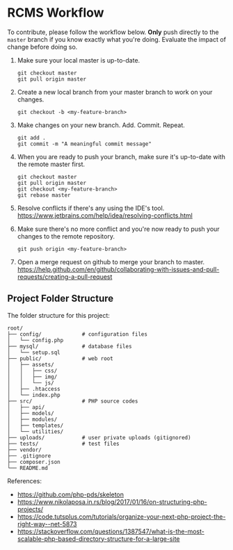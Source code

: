 # RCMS Workflow
To contribute, please follow the workflow below. **Only** push directly to the `master` branch if you know exactly what you're doing. Evaluate the impact of change before doing so. 

1. Make sure your local master is up-to-date.

    ```
    git checkout master
    git pull origin master
    ```
2. Create a new local branch from your master branch to work on your changes.
    ```
    git checkout -b <my-feature-branch>
    ```
3. Make changes on your new branch. Add. Commit. Repeat.
    ```
    git add .
    git commit -m "A meaningful commit message"
    ```
4. When you are ready to push your branch, make sure it's up-to-date with the remote master first.
    ```
    git checkout master
    git pull origin master
    git checkout <my-feature-branch>
    git rebase master
    ```
5. Resolve conflicts if there's any using the IDE's tool.
    https://www.jetbrains.com/help/idea/resolving-conflicts.html

6. Make sure there's no more conflict and you're now ready to push your changes to the remote repository.
    ```
    git push origin <my-feature-branch>
    ```
7. Open a merge request on github to merge your branch to master.
    https://help.github.com/en/github/collaborating-with-issues-and-pull-requests/creating-a-pull-request

## Project Folder Structure
The folder structure for this project:

```
root/
├── config/             # configuration files
│   └── config.php
├── mysql/              # database files
│   └── setup.sql
├── public/             # web root
│   ├── assets/
│   │   ├── css/
│   │   ├── img/
│   │   └── js/
│   ├── .htaccess
│   └── index.php
├── src/                # PHP source codes
│   ├── api/            
│   ├── models/ 
│   ├── modules/ 
│   ├── templates/ 
│   └── utilities/ 
├── uploads/            # user private uploads (gitignored)
├── tests/              # test files
├── vendor/
├── .gitignore
├── composer.json
└── README.md
```

References:
- https://github.com/php-pds/skeleton
- https://www.nikolaposa.in.rs/blog/2017/01/16/on-structuring-php-projects/
- https://code.tutsplus.com/tutorials/organize-your-next-php-project-the-right-way--net-5873
- https://stackoverflow.com/questions/1387547/what-is-the-most-scalable-php-based-directory-structure-for-a-large-site
